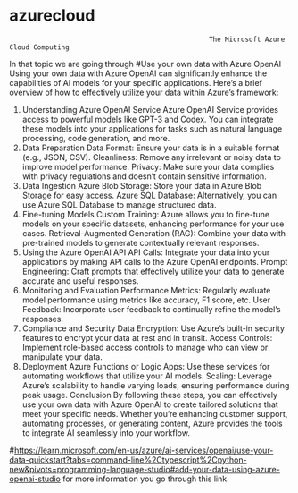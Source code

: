 # azurecloud
                                                      The Microsoft Azure Cloud Computing
In that topic we are going through #Use your own data with Azure OpenAI 
Using your own data with Azure OpenAI can significantly enhance the capabilities of AI models for your specific applications. 
Here’s a brief overview of how to effectively utilize your data within Azure’s framework:
1. Understanding Azure OpenAI Service
Azure OpenAI Service provides access to powerful models like GPT-3 and Codex. You can integrate these models into your applications for tasks such as natural language processing, code generation, and more.
2. Data Preparation
Data Format: Ensure your data is in a suitable format (e.g., JSON, CSV).
Cleanliness: Remove any irrelevant or noisy data to improve model performance.
Privacy: Make sure your data complies with privacy regulations and doesn’t contain sensitive information.
3. Data Ingestion
Azure Blob Storage: Store your data in Azure Blob Storage for easy access.
Azure SQL Database: Alternatively, you can use Azure SQL Database to manage structured data.
4. Fine-tuning Models
Custom Training: Azure allows you to fine-tune models on your specific datasets, enhancing performance for your use cases.
Retrieval-Augmented Generation (RAG): Combine your data with pre-trained models to generate contextually relevant responses.
5. Using the Azure OpenAI API
API Calls: Integrate your data into your applications by making API calls to the Azure OpenAI endpoints.
Prompt Engineering: Craft prompts that effectively utilize your data to generate accurate and useful responses.
6. Monitoring and Evaluation
Performance Metrics: Regularly evaluate model performance using metrics like accuracy, F1 score, etc.
User Feedback: Incorporate user feedback to continually refine the model’s responses.
7. Compliance and Security
Data Encryption: Use Azure’s built-in security features to encrypt your data at rest and in transit.
Access Controls: Implement role-based access controls to manage who can view or manipulate your data.
8. Deployment
Azure Functions or Logic Apps: Use these services for automating workflows that utilize your AI models.
Scaling: Leverage Azure’s scalability to handle varying loads, ensuring performance during peak usage.
Conclusion
By following these steps, you can effectively use your own data with Azure OpenAI to create tailored solutions that meet your specific needs. Whether you’re enhancing customer support, automating processes, or generating content, Azure provides the tools to integrate AI seamlessly into your workflow.

#https://learn.microsoft.com/en-us/azure/ai-services/openai/use-your-data-quickstart?tabs=command-line%2Ctypescript%2Cpython-new&pivots=programming-language-studio#add-your-data-using-azure-openai-studio for more information you go through this link.
